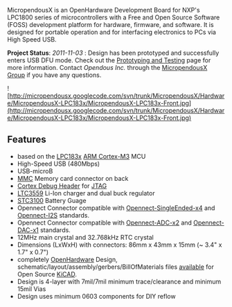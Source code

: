 MicropendousX is an OpenHardware Development Board for NXP's LPC1800 series of microcontrollers with a Free and Open Source Software (FOSS) development platform for hardware, firmware, and software.  It is designed for portable operation and for interfacing electronics to PCs via High Speed USB.

**Project Status**: _2011-11-03_ : Design has been prototyped and successfully enters USB DFU mode.  Check out the [Prototyping and Testing](http://code.google.com/p/micropendousx/wiki/MicropendousX_LPC183x_Prototyping) page for more information.  Contact _Opendous Inc._ through the [MicropendousX Group](http://groups.google.com/group/micropendousx) if you have any questions.

![http://micropendousx.googlecode.com/svn/trunk/MicropendousX/Hardware/MicropendousX-LPC183x/MicropendousX-LPC183x-Front.jpg](http://micropendousx.googlecode.com/svn/trunk/MicropendousX/Hardware/MicropendousX-LPC183x/MicropendousX-LPC183x-Front.jpg)

## Features ##

  * based on the [LPC183x](http://ics.nxp.com/products/lpc1000/lpc18xx/) [ARM Cortex-M3](http://www.arm.com/products/CPUs/ARM_Cortex-M3.html) MCU
  * High-Speed USB (480Mbps)
  * USB-microB
  * [MMC](http://en.wikipedia.org/wiki/MultiMediaCard) Memory card connector on back
  * [Cortex Debug Header](http://infocenter.arm.com/help/topic/com.arm.doc.faqs/ka13634.html) for [JTAG](http://en.wikipedia.org/wiki/Joint_Test_Action_Group)
  * [LTC3559](http://www.linear.com/product/LTC3559) Li-Ion charger and dual buck regulator
  * [STC3100](http://www.st.com/internet/analog/product/214267.jsp) Battery Guage
  * Opennect Connector compatible with [Opennect-SingleEnded-x4](http://code.google.com/p/opennect/wiki/Opennect_SingleEnded) and [Opennect-I2S](http://code.google.com/p/opennect/wiki/Opennect_I2S) standards.
  * Opennect Connector compatible with [Opennect-ADC-x2](http://code.google.com/p/opennect/wiki/Opennect_ADC) and [Opennect-DAC-x1](http://code.google.com/p/opennect/wiki/Opennect_DAC) standards.
  * 12MHz main crystal and 32.768kHz RTC crystal
  * Dimensions (LxWxH) with connectors: 86mm x 43mm x 15mm (~ 3.4" x 1.7" x 0.7")
  * completely [OpenHardware](OpenHardware.md) Design, schematic/layout/assembly/gerbers/BillOfMaterials files [available](http://code.google.com/p/micropendousx/source/browse/trunk/MicropendousX/Hardware/MicropendousX-LPC183x/) for Open Source [KiCAD](http://kicad.sourceforge.net/).
  * Design is 4-layer with 7mil/7mil minimum trace/clearance and minimum 15mil Vias
  * Design uses minimum 0603 components for DIY reflow